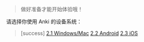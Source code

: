 
> 做好准备才能开始体验哦！

请选择你使用 Anki 的设备系统：

>[success] [2.1 Windows/Mac](windows-or-mac.md)
> [2.2 Android](android.md)
> [2.3 iOS](ios.md)



